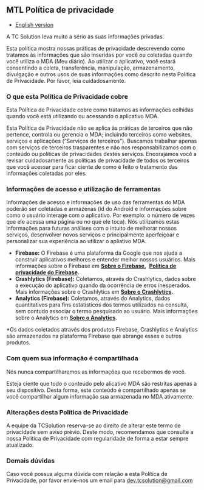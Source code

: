 ## MTL Política de privacidade

* [English version](https://techtcs.github.io/tcsdocs/apps/mda/privacyPolicy/privacy_policy-en.html)  

A TC Solution leva muito a sério as suas informações privadas.

Esta política mostra nossas práticas de privacidade descrevendo como tratamos às informações que são inseridas por você ou coletadas quando você utiliza o MDA (Meu diário).
Ao utilizar o aplicativo, você estará consentindo a coleta, transferência, manipulação, armazenamento, divulgação e outros usos de suas informações como descrito nesta Política de Privacidade. Por favor, leia cuidadosamente.

### O que esta Política de Privacidade cobre

Esta Política de Privacidade cobre como tratamos as informações colhidas quando você está utilizando ou acessando o aplicativo MDA.

Esta Política de Privacidade não se aplica às práticas de terceiros que não pertence, controla ou gerencia o MDA; incluindo terceiros como websites, serviços e aplicações (“Serviços de terceiros”). Buscamos trabalhar apenas com serviços de terceiros trasparentes e não nos responsabilizamos com o conteúdo ou políticas de privacidades destes serviços. Encorajamos você a revisar cuidadosamente as políticas de privacidade de todos os terceiros que você acessar para ficar ciente de como é feito o tratamento das informações coletadas por eles.
		
### Informações de acesso e utilização de ferramentas

Informações de acesso e informações de uso das ferramentas do MDA poderão ser coletadas e armazenas (id do Android e informações sobre como o usuário interage com o aplicativo. Por exemplo: o número de vezes que ele acessa uma página ou no que ele toca). Nós utilizamos estas informações para futuras análises com o intuito de melhorar nossos serviços, desenvolver novos serviços e principalmente aperfeiçoar e personalizar sua experiência ao utilizar o apliativo MDA.

*   **Firebase:** O Firebase é uma plataforma da Google que nos ajuda a construir aplicativos melhores e entender melhor nossos usuários. Mais informações sobre o Firebase em **[Sobre o Firebase](https://www.google.com/url?sa=t&rct=j&q=&esrc=s&source=web&cd=&cad=rja&uact=8&ved=2ahUKEwj908zli6P3AhX_g5UCHV3nDzQQFnoECAkQAQ&url=https%3A%2F%2Ffirebase.google.com%2F%3Fhl%3Dpt&usg=AOvVaw35ZHRRnbb3FRIt3tVbLP7-),**  **[Política de privacidade do Firebase](https://firebase.google.com/support/privacy?hl=pt-br).**
*   **Crashlytics (Firebase):** Coletamos, através do Crashlytics, dados sobre a execução do aplicativo quando da ocorrência de erros inesperados. Mais informações sobre o Crashlytics em **[Sobre o Crashlytics](https://firebase.google.com/docs/crashlytics).**
*   **Analytics (Firebase):** Coletamos, através do Analytics, dados quantitativos para fins estatísticos dos termos utilizados na consulta, sem contudo associar o termo pesquisado ao usuário. Mais informações sobre o Analytics em **[Sobre o Analytics](https://firebase.google.com/docs/analytics/events?hl=pt-br&platform=android).**

\*Os dados coletados através dos produtos Firebase, Crashlytics e Analytics são armazenados na plataforma Firebase que abrange esses e outros produtos.  

### Com quem sua informação é compartilhada
		
Nós nunca compartilharemos as informações que recebermos de você.
		
Esteja ciente que todo o conteúdo pelo alicativo MDA são restritas apenas a seu dispositivo. Desta forma, este conteúdo é compartilhado apenas se você compartilhar algum informação sua armazenada no MDA ativamente.

### Alterações desta Política de Privacidade

A equipe da TCSolution reserva-se ao direito de alterar este termo de privacidade sem aviso prévio. Deste modo, recomendamos que consulte a nossa Política de Privacidade com regularidade de forma a estar sempre atualizado.
		
### Demais dúvidas

Caso você possua alguma dúvida com relação a esta Política de Privacidade, por favor envie-nos um email para [dev.tcsolution@gmail.com](mailto:dev.tcsolution@gmail.com)



